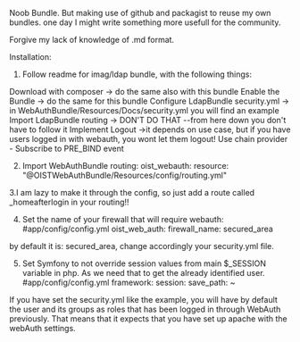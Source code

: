 Noob Bundle. But making use of github and packagist to reuse my own bundles. one day I might write something more usefull for the community.

Forgive my lack of knowledge of .md format.

Installation:

1. Follow readme for imag/ldap bundle, with the following things:

 Download with composer -> do the same also with this bundle
 Enable the Bundle -> do the same for this bundle
 Configure LdapBundle security.yml -> in WebAuthBundle/Resources/Docs/security.yml you will find an example
 Import LdapBundle routing -> DON'T DO THAT
 --from here down you don't have to follow it
 Implement Logout ->it depends on use case, but if you have users logged in with webauth, you wont let them logout!
 Use chain provider -
 Subscribe to PRE_BIND event


2. Import WebAuthBundle routing:
oist_webauth:
  resource: "@OISTWebAuthBundle/Resources/config/routing.yml"

3.I am lazy to make it through the config, so just add a route called _homeafterlogin in your routing!!

4. Set the name of your firewall that will require webauth:
#app/config/config.yml
oist_web_auth:
    firewall_name: secured_area

by default it is: secured_area, change accordingly your security.yml file.


5. Set Symfony to not override session values from main $_SESSION variable in php. As we need that to get the already identified user.
#app/config/config.yml
framework:
    session:
        save_path: ~
        
If you have set the security.yml like the example, you will have by default the user and its groups as roles that has been logged in through WebAuth previously.
That means that it expects that you have set up apache with the webAuth settings.